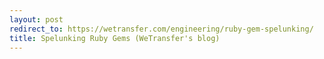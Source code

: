 ```yaml
---
layout: post
redirect_to: https://wetransfer.com/engineering/ruby-gem-spelunking/
title: Spelunking Ruby Gems (WeTransfer's blog)
---
```

